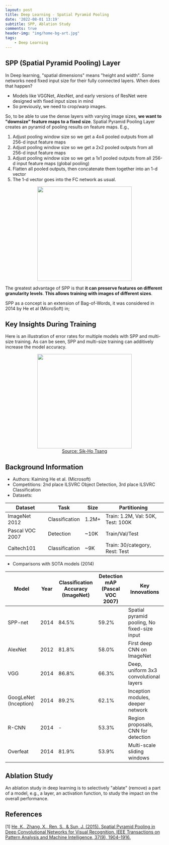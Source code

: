 ```yaml
---
layout: post
title: Deep Learning - Spatial Pyramid Pooling
date: '2022-08-01 13:19'
subtitle: SPP, Ablation Study
comments: true
header-img: "img/home-bg-art.jpg"
tags:
    - Deep Learning
---
```


## SPP (Spatial Pyramid Pooling) Layer

In Deep learning, "spatial dimensions" means "height and width". Some networks need fixed input size for their fully connected layers. When does that happen?

- Models like VGGNet, AlexNet, and early versions of ResNet were designed with fixed input sizes in mind
- So previously, we need to crop/warp images.

So, to be able to use the dense layers with varying image sizes, **we want to "downsize" feature maps to a fixed size**. Spatial Pyramid Pooling Layer creates an pyramid of pooling results on feature maps. E.g.,

1. Adjust pooling window size so we get a 4x4 pooled outputs from all 256-d input feature maps
2. Adjust pooling window size so we get a 2x2 pooled outputs from all 256-d input feature maps
3. Adjust pooling window size so we get a 1x1 pooled outputs from all 256-d input feature maps (global pooling)
4. Flatten all pooled outputs, then concatenate them together into an 1-d vector
5. The 1-d vector goes into the FC network as usual.

<div style="text-align: center;">
    <p align="center">
       <figure>
            <img src="https://github.com/user-attachments/assets/dea5e37d-ca30-4e42-a672-4f0cc0a97420" height="300" alt=""/>
       </figure>
    </p>
</div>

The greatest advantage of SPP is that **it can preserve features on different granularity levels**. **This allows training with images of different sizes**.

SPP as a concept is an extension of Bag-of-Words, it was considered in 2014 by He et al (MicroSoft) in;

## Key Insights During Training

Here is an illustration of error rates for multiple models with SPP and multi-size training. As can be seen, SPP and multi-size training can additively increase the model accuracy.

<div style="text-align: center;">
    <p align="center">
       <figure>
            <img src="https://github.com/user-attachments/assets/c5a138cf-3891-425f-8a4d-fd267d35accd" height="300" alt=""/>
            <figcaption><a href="https://medium.com/coinmonks/review-sppnet-1st-runner-up-object-detection-2nd-runner-up-image-classification-in-ilsvrc-906da3753679`">Source: Sik-Ho Tsang </a></figcaption>
       </figure>
    </p>
</div>


## Background Information

- Authors: Kaiming He et al. (Microsoft)
- Competitions: 2nd place ILSVRC Object Detection, 3rd place ILSVRC Classification
- Datasets:

| Dataset         | Task           | Size       | Partitioning                          |
|-----------------|----------------|------------|---------------------------------------|
| ImageNet 2012   | Classification | 1.2M+      | Train: 1.2M, Val: 50K, Test: 100K     |
| Pascal VOC 2007 | Detection      | ~10K       | Train/Val/Test                        |
| Caltech101      | Classification | ~9K        | Train: 30/category, Rest: Test        |

- Comparisons with SOTA models (2014)

| Model                | Year | Classification Accuracy (ImageNet) | Detection mAP (Pascal VOC 2007) | Key Innovations                         |
|----------------------|------|------------------------------------|----------------------------|-----------------------------------------|
| SPP-net              | 2014 | 84.5%                              | 59.2%                       | Spatial pyramid pooling, No fixed-size input |
| AlexNet              | 2012 | 81.8%                              | 58.0%                       | First deep CNN on ImageNet              |
| VGG                  | 2014 | 86.8%                              | 66.3%                       | Deep, uniform 3x3 convolutional layers  |
| GoogLeNet (Inception)| 2014 | 89.2%                              | 62.1%                       | Inception modules, deeper network       |
| R-CNN                | 2014 | -                                  | 53.3%                       | Region proposals, CNN for detection     |
| Overfeat             | 2014 | 81.9%                              | 53.9%                       | Multi-scale sliding windows             |


## Ablation Study

An ablation study in deep learning is to selectively "ablate" (remove) a part of a model, e.g., a layer, an activation function, to study the impact on the overall performance.

## References

[1] [He, K., Zhang, X., Ren, S., & Sun, J. (2015). Spatial Pyramid Pooling in Deep Convolutional Networks for Visual Recognition. IEEE Transactions on Pattern Analysis and Machine Intelligence, 37(9), 1904–1916.](https://arxiv.org/pdf/1406.4729)
